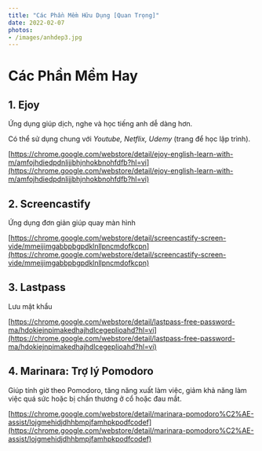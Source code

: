 ```yaml
---
title: "Các Phần Mềm Hữu Dụng [Quan Trọng]"
date: 2022-02-07
photos:
- /images/anhdep3.jpg
---
```


# Các Phần Mềm Hay

## 1. Ejoy

Ứng dụng giúp dịch, nghe và học tiếng anh dễ dàng hơn.

Có thể sử dụng chung với *Youtube, Netflix, Udemy* (trang để học lập trình).

[https://chrome.google.com/webstore/detail/ejoy-english-learn-with-m/amfojhdiedpdnlijjbhjnhokbnohfdfb?hl=vi](https://chrome.google.com/webstore/detail/ejoy-english-learn-with-m/amfojhdiedpdnlijjbhjnhokbnohfdfb?hl=vi)

## 2. Screencastify

Ứng dụng đơn giản giúp quay màn hình

[https://chrome.google.com/webstore/detail/screencastify-screen-vide/mmeijimgabbpbgpdklnllpncmdofkcpn](https://chrome.google.com/webstore/detail/screencastify-screen-vide/mmeijimgabbpbgpdklnllpncmdofkcpn)


## 3. Lastpass

Lưu mật khẩu

[https://chrome.google.com/webstore/detail/lastpass-free-password-ma/hdokiejnpimakedhajhdlcegeplioahd?hl=vi](https://chrome.google.com/webstore/detail/lastpass-free-password-ma/hdokiejnpimakedhajhdlcegeplioahd?hl=vi)

## 4. Marinara: Trợ lý Pomodoro

Giúp tính giờ theo Pomodoro, tăng năng xuất làm việc, giảm khả năng làm việc quá sức hoặc bị chấn thương ở cổ hoặc đau mắt.

[https://chrome.google.com/webstore/detail/marinara-pomodoro%C2%AE-assist/lojgmehidjdhhbmpjfamhpkpodfcodef](https://chrome.google.com/webstore/detail/marinara-pomodoro%C2%AE-assist/lojgmehidjdhhbmpjfamhpkpodfcodef)
